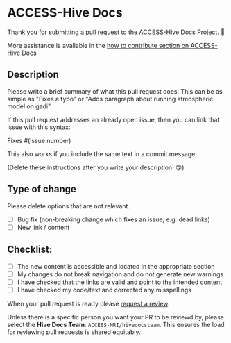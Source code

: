 # ACCESS-Hive Docs

Thank you for submitting a pull request to the ACCESS-Hive Docs Project. 🎉

More assistance is available in the [how to contribute section on ACCESS-Hive Docs](https://docs.access-hive.org.au/about/contribute/)

## Description

Please write a brief summary of what this pull request does. This can be as simple as "Fixes a typo" or 
"Adds paragraph about running atmospheric model on gadi". 

If this pull request addresses an already open issue, then you can link that issue with this syntax: 

Fixes #(issue number)

This also works if you include the same text in a commit message.

(Delete these instructions after you write your description. 🙃)

## Type of change

Please delete options that are not relevant.

- [ ] Bug fix (non-breaking change which fixes an issue, e.g. dead links)
- [ ] New link / content

## Checklist:

- [ ] The new content is accessible and located in the appropriate section
- [ ] My changes do not break navigation and do not generate new warnings
- [ ] I have checked that the links are valid and point to the intended content
- [ ] I have checked my code/text and corrected any misspellings

When your pull request is ready please [request a review](https://docs.github.com/en/pull-requests/collaborating-with-pull-requests/proposing-changes-to-your-work-with-pull-requests/requesting-a-pull-request-review). 

Unless there is a specific person you want your PR to be reviewd by, please select the **Hive Docs Team**: `ACCESS-NRI/hivedocsteam`. This ensures the load for reviewing pull requests is shared equitably.
